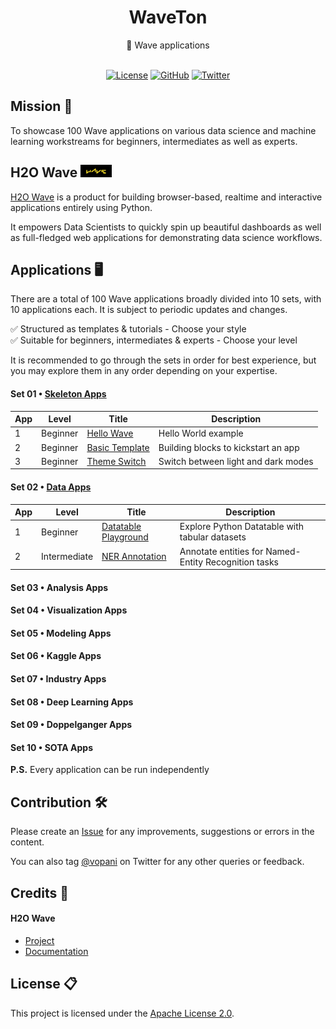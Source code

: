 <div align='center'>

<h1>WaveTon</h1>
💯 Wave applications

<br>
<br>

[![License](https://img.shields.io/badge/license-Apache%202.0-blue.svg?logo=apache)](https://github.com/vopani/waveton/blob/master/LICENSE)
[![GitHub](https://img.shields.io/github/stars/vopani/waveton?color=yellowgreen&logo=github)](https://img.shields.io/github/stars/vopani/waveton?color=yellowgreen&logo=github)
[![Twitter](https://img.shields.io/twitter/follow/vopani)](https://twitter.com/vopani)

</div>

## Mission 🚀
To showcase 100 Wave applications on various data science and machine learning workstreams for beginners, intermediates as well as experts.

<h2>H2O Wave <img src="https://raw.githubusercontent.com/h2oai/wave/master/assets/brand/wave-type-black.png" width="50px"></img></h2>

[H2O Wave](https://github.com/h2oai/wave) is a product for building browser-based, realtime and interactive applications entirely using Python.

It empowers Data Scientists to quickly spin up beautiful dashboards as well as full-fledged web applications for demonstrating data science workflows.

## Applications 🖥️
There are a total of 100 Wave applications broadly divided into 10 sets, with 10 applications each. It is subject to periodic updates and changes.

✅ Structured as templates & tutorials - Choose your style   
✅ Suitable for beginners, intermediates & experts - Choose your level   

It is recommended to go through the sets in order for best experience, but you may explore them in any order depending on your expertise.

#### Set 01 • [Skeleton Apps](https://github.com/vopani/waveton/tree/main/apps/skeleton_apps)
| App | Level        | Title | Description |
| --- | ------------ | ----- | ----------- |
| 1   | Beginner     | [Hello Wave](https://github.com/vopani/waveton/tree/main/apps/skeleton_apps/hello_wave) | Hello World example |
| 2   | Beginner     | [Basic Template](https://github.com/vopani/waveton/tree/main/apps/skeleton_apps/basic_template) | Building blocks to kickstart an app |
| 3   | Beginner     | [Theme Switch](https://github.com/vopani/waveton/tree/main/apps/skeleton_apps/theme_switch) | Switch between light and dark modes |

#### Set 02 • [Data Apps](https://github.com/vopani/waveton/tree/main/apps/data_apps)
| App | Level        | Title | Description |
| --- | ------------ | ----- | ----------- |
| 1   | Beginner     | [Datatable Playground](https://github.com/vopani/waveton/tree/main/apps/data_apps/datatable_playground) | Explore Python Datatable with tabular datasets |
| 2   | Intermediate | [NER Annotation](https://github.com/vopani/waveton/tree/main/apps/data_apps/ner_annotation) | Annotate entities for Named-Entity Recognition tasks |

#### Set 03 • Analysis Apps

#### Set 04 • Visualization Apps

#### Set 05 • Modeling Apps

#### Set 06 • Kaggle Apps

#### Set 07 • Industry Apps

#### Set 08 • Deep Learning Apps

#### Set 09 • Doppelganger Apps

#### Set 10 • SOTA Apps

**P.S.** Every application can be run independently

## Contribution 🛠️
Please create an [Issue](https://github.com/vopani/waveton/issues) for any improvements, suggestions or errors in the content.

You can also tag [@vopani](https://twitter.com/vopani) on Twitter for any other queries or feedback.

## Credits 🙏

#### H2O Wave

* [Project](https://github.com/h2oai/wave)
* [Documentation](https://wave.h2o.ai)

## License 📋
This project is licensed under the [Apache License 2.0](https://github.com/vopani/jaxton/blob/master/LICENSE).
